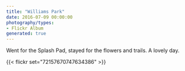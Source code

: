```yaml
---
title: "Williams Park"
date: 2016-07-09 00:00:00
photography/types:
- Flickr Album
generated: true
---
```

Went for the Splash Pad, stayed for the flowers and trails. A lovely day.

{{< flickr set="72157670747634386" >}}
